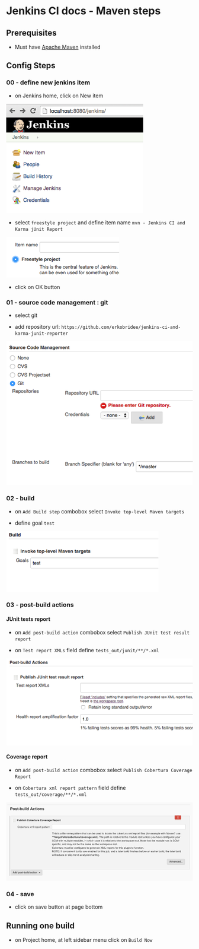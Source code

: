 # Jenkins CI docs - Maven steps

## Prerequisites

* Must have [Apache Maven](https://maven.apache.org/) installed


## Config Steps

### 00 - define new jenkins item

* on Jenkins home, click on New item

![jenkins home screen](steps_images/step_00.png)

* select `freestyle project` and define item name `mvn - Jenkins CI and Karma jUnit Report`

![jenkins new item](steps_images/step_01.png)

* click on OK button

### 01 - source code management : git

* select git

* add repository url: `https://github.com/erkobridee/jenkins-ci-and-karma-junit-reporter`

![jenkins git repo](steps_images/step_02.png)

### 02 - build

* on `Add Build step` combobox select `Invoke top-level Maven targets`

* define goal `test`

![jenkins config build](steps_images/mvn/step_03.png)

### 03 - post-build actions

#### JUnit tests report

* on `Add post-build action` combobox select `Publish JUnit test result report`

* on `Test report XMLs` field define `tests_out/junit/**/*.xml`

![jenkins config post action junit](steps_images/step_04.png)

#### Coverage report

* on `Add post-build action` combobox select `Publish Cobertura Coverage Report`

* on `Cobertura xml report pattern` field define `tests_out/coverage/**/*.xml`

![jenkins config post action coverage](steps_images/step_05.png)

### 04 - save

* click on save button at page bottom


## Running one build

* on Project home, at left sidebar menu click on `Build Now`
